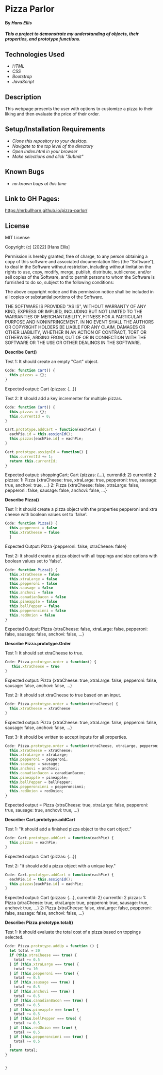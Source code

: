 # Pizza Parlor

#### By _**Hans Ellis**_

#### _This a project to demonstrate my understanding of objects, their properties, and prototype functions._

## Technologies Used

* _HTML_
* _CSS_
* _Bootstrap_
* _JavaScript_

## Description

This webpage presents the user with options to customize a pizza to their liking and then evaluate the price of their order.

## Setup/Installation Requirements

* _Clone this repository to your desktop._
* _Navigate to the top level of the directory_
* _Open index.html in your browser_
* _Make selections and click "Submit"_

## Known Bugs

* _no known bugs at this time_

## Link to GH Pages:

https://mrbullhorn.github.io/pizza-parlor/


## License

MIT License

Copyright (c) [2022] [Hans Ellis]

Permission is hereby granted, free of charge, to any person obtaining a copy
of this software and associated documentation files (the "Software"), to deal
in the Software without restriction, including without limitation the rights
to use, copy, modify, merge, publish, distribute, sublicense, and/or sell
copies of the Software, and to permit persons to whom the Software is
furnished to do so, subject to the following conditions:

The above copyright notice and this permission notice shall be included in all
copies or substantial portions of the Software.

THE SOFTWARE IS PROVIDED "AS IS", WITHOUT WARRANTY OF ANY KIND, EXPRESS OR
IMPLIED, INCLUDING BUT NOT LIMITED TO THE WARRANTIES OF MERCHANTABILITY,
FITNESS FOR A PARTICULAR PURPOSE AND NONINFRINGEMENT. IN NO EVENT SHALL THE
AUTHORS OR COPYRIGHT HOLDERS BE LIABLE FOR ANY CLAIM, DAMAGES OR OTHER
LIABILITY, WHETHER IN AN ACTION OF CONTRACT, TORT OR OTHERWISE, ARISING FROM,
OUT OF OR IN CONNECTION WITH THE SOFTWARE OR THE USE OR OTHER DEALINGS IN THE
SOFTWARE.

**Describe Cart()**

Test 1: It should create an empty "Cart" object.
```javascript
Code: function Cart() {
  this.pizzas = {};
}
```
Expected output: Cart {pizzas: {…}}

Test 2: It should add a key incrementer for multiple pizzas.
```javascript
Code: function Cart() {
  this.pizzas = {};
  this.currentId = 0;
}

Cart.prototype.addCart = function(eachPie) {
  eachPie.id = this.assignId();
  this.pizzas[eachPie.id] = eachPie;
}

Cart.prototype.assignId = function() {
  this.currentId += 1;
  return this.currentId;
}
```
Expected output: shoppingCart;
Cart {pizzas: {…}, currentId: 2}
currentId: 2
pizzas: 
1: Pizza {xtraCheese: true, xtraLarge: true, pepperoni: true, sausage: true, anchovi: true, …}
2: Pizza {xtraCheese: false, xtraLarge: false, pepperoni: false, sausage: false, anchovi: false, …}

**Describe Pizza()**

Test 1: It should create a pizza object with the properties pepperoni and xtra cheese with boolean values set to 'false'.
```javascript
Code: function Pizza() {
  this.pepperoni = false
  this.xtraCheese = false 
  }
```
Expected Output: Pizza {pepperoni: false, xtraCheese: false}

Test 2: It should create a pizza object with all toppings and size options with boolean values set to 'false'.
```javascript
Code: function Pizza() {
  this.xtraCheese = false
  this.xtraLarge = false
  this.pepperoni = false
  this.sausage = false
  this.anchovi = false
  this.canadianBacon = false
  this.pineapple = false
  this.bellPepper = false
  this.pepperoncinni = false
  this.redOnion = false
}
```
Expected Output: Pizza {xtraCheese: false, xtraLarge: false, pepperoni: false, sausage: false, anchovi: false, …}

**Describe Pizza.prototype.Order**

Test 1: It should set xtraCheese to true.
```javascript
Code: Pizza.prototype.order = function() {
   this.xtraCheese = true
}
```
Expected output: Pizza {xtraCheese: true, xtraLarge: false, pepperoni: false, sausage: false, anchovi: false, …}

Test 2: It should set xtraCheese to true based on an input.
```javascript
Code: Pizza.prototype.order = function(xtraCheese) {
  this.xtraCheese = xtraCheese
}
```
Expected output: Pizza {xtraCheese: true, xtraLarge: false, pepperoni: false, sausage: false, anchovi: false, …}

Test 3: It should be written to accept inputs for all properties.
```javascript
Code: Pizza.prototype.order = function(xtraCheese, xtraLarge, pepperoni, sausage, anchovi, canadianBacon, pineapple, bellPepper, pepperoncinni, redOnion) {
  this.xtraCheese = xtraCheese;
  this.xtraLarge = xtraLarge;
  this.pepperoni = pepperoni;
  this.sausage = sausage;
  this.anchovi = anchovi;
  this.canadianBacon = canadianBacon;
  this.pineapple = pineapple;
  this.bellPepper = bellPepper;
  this.pepperoncinni = pepperoncinni;
  this.redOnion = redOnion;
}
```
Expected output = Pizza {xtraCheese: true, xtraLarge: false, pepperoni: true, sausage: true, anchovi: true, …}

**Describe: Cart.prototype.addCart**

Test 1: "It should add a finished pizza object to the cart object."
```javascript
Code: Cart.prototype.addCart = function(eachPie) {
  this.pizzas = eachPie;
}
```
Expected output: Cart {pizzas: {…}}

Test 2: "it should add a pizza object with a unique key."
```javascript
Code: Cart.prototype.addCart = function(eachPie) {
  eachPie.id = this.assignId();
  this.pizzas[eachPie.id] = eachPie;
}
```
Expected output: Cart {pizzas: {…}, currentId: 2}
currentId: 2
pizzas: 
1: Pizza {xtraCheese: true, xtraLarge: true, pepperoni: true, sausage: true, anchovi: true, …}
2: Pizza {xtraCheese: false, xtraLarge: false, pepperoni: false, sausage: false, anchovi: false, …} 

**Describe: Pizza.prototype.total()**

Test 1: It should evaluate the total cost of a pizza based on toppings selected.
```javascript
Code: Pizza.prototype.addUp = function () {
  let total = 20
  if (this.xtraCheese === true) {
    total += 0.5
  } if (this.xtraLarge === true) {
    total += 10
  } if (this.pepperoni === true) {
    total += 0.5
  } if (this.sausage === true) {
    total += 0.5
  } if (this.anchovi === true) {
    total += 0.5
  } if (this.canadianBacon === true) {
    total += 0.5
  } if (this.pineapple === true) {
    total += 0.5
  } if (this.bellPepper === true) {
    total += 0.5
  } if (this.redOnion === true) {
    total += 0.5
  } if (this.pepperoncinni === true) {
    total += 0.5
  }
  return total;
}


}